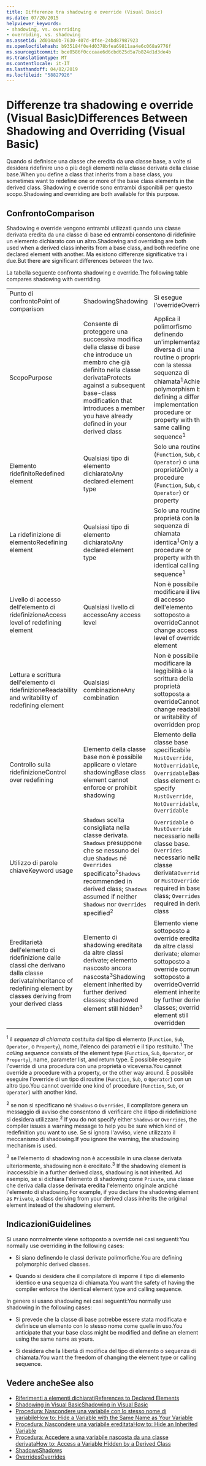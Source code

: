 ```yaml
---
title: Differenze tra shadowing e override (Visual Basic)
ms.date: 07/20/2015
helpviewer_keywords:
- shadowing, vs. overriding
- overriding, vs. shadowing
ms.assetid: 2d014a0b-7630-407d-8f4e-24bd87987923
ms.openlocfilehash: b935184f0e4d0378bfea69811aa4e6c068a9776f
ms.sourcegitcommit: bce0586f0cccaae6d6cbd625d5a7b824d1d3de4b
ms.translationtype: MT
ms.contentlocale: it-IT
ms.lasthandoff: 04/02/2019
ms.locfileid: "58827926"
---
```

# <a name="differences-between-shadowing-and-overriding-visual-basic"></a><span data-ttu-id="f5a5f-102">Differenze tra shadowing e override (Visual Basic)</span><span class="sxs-lookup"><span data-stu-id="f5a5f-102">Differences Between Shadowing and Overriding (Visual Basic)</span></span>
<span data-ttu-id="f5a5f-103">Quando si definisce una classe che eredita da una classe base, a volte si desidera ridefinire uno o più degli elementi nella classe derivata della classe base.</span><span class="sxs-lookup"><span data-stu-id="f5a5f-103">When you define a class that inherits from a base class, you sometimes want to redefine one or more of the base class elements in the derived class.</span></span> <span data-ttu-id="f5a5f-104">Shadowing e override sono entrambi disponibili per questo scopo.</span><span class="sxs-lookup"><span data-stu-id="f5a5f-104">Shadowing and overriding are both available for this purpose.</span></span>  
  
## <a name="comparison"></a><span data-ttu-id="f5a5f-105">Confronto</span><span class="sxs-lookup"><span data-stu-id="f5a5f-105">Comparison</span></span>  
 <span data-ttu-id="f5a5f-106">Shadowing e override vengono entrambi utilizzati quando una classe derivata eredita da una classe di base ed entrambi consentono di ridefinire un elemento dichiarato con un altro.</span><span class="sxs-lookup"><span data-stu-id="f5a5f-106">Shadowing and overriding are both used when a derived class inherits from a base class, and both redefine one declared element with another.</span></span> <span data-ttu-id="f5a5f-107">Ma esistono differenze significative tra i due.</span><span class="sxs-lookup"><span data-stu-id="f5a5f-107">But there are significant differences between the two.</span></span>  
  
 <span data-ttu-id="f5a5f-108">La tabella seguente confronta shadowing e override.</span><span class="sxs-lookup"><span data-stu-id="f5a5f-108">The following table compares shadowing with overriding.</span></span>  
  
||||  
|---|---|---|  
|<span data-ttu-id="f5a5f-109">Punto di confronto</span><span class="sxs-lookup"><span data-stu-id="f5a5f-109">Point of comparison</span></span>|<span data-ttu-id="f5a5f-110">Shadowing</span><span class="sxs-lookup"><span data-stu-id="f5a5f-110">Shadowing</span></span>|<span data-ttu-id="f5a5f-111">Si esegue l'override</span><span class="sxs-lookup"><span data-stu-id="f5a5f-111">Overriding</span></span>|  
|<span data-ttu-id="f5a5f-112">Scopo</span><span class="sxs-lookup"><span data-stu-id="f5a5f-112">Purpose</span></span>|<span data-ttu-id="f5a5f-113">Consente di proteggere una successiva modifica della classe di base che introduce un membro che già definito nella classe derivata</span><span class="sxs-lookup"><span data-stu-id="f5a5f-113">Protects against a subsequent base-class modification that introduces a member you have already defined in your derived class</span></span>|<span data-ttu-id="f5a5f-114">Applica il polimorfismo definendo un'implementazione diversa di una routine o proprietà con la stessa sequenza di chiamata<sup>1</sup></span><span class="sxs-lookup"><span data-stu-id="f5a5f-114">Achieves polymorphism by defining a different implementation of a procedure or property with the same calling sequence<sup>1</sup></span></span>|  
|<span data-ttu-id="f5a5f-115">Elemento ridefinito</span><span class="sxs-lookup"><span data-stu-id="f5a5f-115">Redefined element</span></span>|<span data-ttu-id="f5a5f-116">Qualsiasi tipo di elemento dichiarato</span><span class="sxs-lookup"><span data-stu-id="f5a5f-116">Any declared element type</span></span>|<span data-ttu-id="f5a5f-117">Solo una routine (`Function`, `Sub`, o `Operator`) o una proprietà</span><span class="sxs-lookup"><span data-stu-id="f5a5f-117">Only a procedure (`Function`, `Sub`, or `Operator`) or property</span></span>|  
|<span data-ttu-id="f5a5f-118">La ridefinizione di elemento</span><span class="sxs-lookup"><span data-stu-id="f5a5f-118">Redefining element</span></span>|<span data-ttu-id="f5a5f-119">Qualsiasi tipo di elemento dichiarato</span><span class="sxs-lookup"><span data-stu-id="f5a5f-119">Any declared element type</span></span>|<span data-ttu-id="f5a5f-120">Solo una routine o proprietà con la sequenza di chiamata identica<sup>1</sup></span><span class="sxs-lookup"><span data-stu-id="f5a5f-120">Only a procedure or property with the identical calling sequence<sup>1</sup></span></span>|  
|<span data-ttu-id="f5a5f-121">Livello di accesso dell'elemento di ridefinizione</span><span class="sxs-lookup"><span data-stu-id="f5a5f-121">Access level of redefining element</span></span>|<span data-ttu-id="f5a5f-122">Qualsiasi livello di accesso</span><span class="sxs-lookup"><span data-stu-id="f5a5f-122">Any access level</span></span>|<span data-ttu-id="f5a5f-123">Non è possibile modificare il livello di accesso dell'elemento sottoposto a override</span><span class="sxs-lookup"><span data-stu-id="f5a5f-123">Cannot change access level of overridden element</span></span>|  
|<span data-ttu-id="f5a5f-124">Lettura e scrittura dell'elemento di ridefinizione</span><span class="sxs-lookup"><span data-stu-id="f5a5f-124">Readability and writability of redefining element</span></span>|<span data-ttu-id="f5a5f-125">Qualsiasi combinazione</span><span class="sxs-lookup"><span data-stu-id="f5a5f-125">Any combination</span></span>|<span data-ttu-id="f5a5f-126">Non è possibile modificare la leggibilità o la scrittura della proprietà sottoposta a override</span><span class="sxs-lookup"><span data-stu-id="f5a5f-126">Cannot change readability or writability of overridden property</span></span>|  
|<span data-ttu-id="f5a5f-127">Controllo sulla ridefinizione</span><span class="sxs-lookup"><span data-stu-id="f5a5f-127">Control over redefining</span></span>|<span data-ttu-id="f5a5f-128">Elemento della classe base non è possibile applicare o vietare shadowing</span><span class="sxs-lookup"><span data-stu-id="f5a5f-128">Base class element cannot enforce or prohibit shadowing</span></span>|<span data-ttu-id="f5a5f-129">Elemento della classe base specificabile `MustOverride`, `NotOverridable`, o `Overridable`</span><span class="sxs-lookup"><span data-stu-id="f5a5f-129">Base class element can specify `MustOverride`, `NotOverridable`, or `Overridable`</span></span>|  
|<span data-ttu-id="f5a5f-130">Utilizzo di parole chiave</span><span class="sxs-lookup"><span data-stu-id="f5a5f-130">Keyword usage</span></span>|<span data-ttu-id="f5a5f-131">`Shadows` scelta consigliata nella classe derivata. `Shadows` presuppone che se nessuno dei due `Shadows` né `Overrides` specificato<sup>2</sup></span><span class="sxs-lookup"><span data-stu-id="f5a5f-131">`Shadows` recommended in derived class; `Shadows` assumed if neither `Shadows` nor `Overrides` specified<sup>2</sup></span></span>|<span data-ttu-id="f5a5f-132">`Overridable` o `MustOverride` necessario nella classe base. `Overrides` necessario nella classe derivata</span><span class="sxs-lookup"><span data-stu-id="f5a5f-132">`Overridable` or `MustOverride` required in base class; `Overrides` required in derived class</span></span>|  
|<span data-ttu-id="f5a5f-133">Ereditarietà dell'elemento di ridefinizione dalle classi che derivano dalla classe derivata</span><span class="sxs-lookup"><span data-stu-id="f5a5f-133">Inheritance of redefining element by classes deriving from your derived class</span></span>|<span data-ttu-id="f5a5f-134">Elemento di shadowing ereditata da altre classi derivate; elemento nascosto ancora nascosta<sup>3</sup></span><span class="sxs-lookup"><span data-stu-id="f5a5f-134">Shadowing element inherited by further derived classes; shadowed element still hidden<sup>3</sup></span></span>|<span data-ttu-id="f5a5f-135">Elemento viene sottoposto a override ereditata da altre classi derivate; elemento sottoposto a override comunque sottoposto a override</span><span class="sxs-lookup"><span data-stu-id="f5a5f-135">Overriding element inherited by further derived classes; overridden element still overridden</span></span>|  
  
 <span data-ttu-id="f5a5f-136"><sup>1</sup> il *sequenza di chiamata* costituita dal tipo di elemento (`Function`, `Sub`, `Operator`, o `Property`), nome, l'elenco dei parametri e il tipo restituito.</span><span class="sxs-lookup"><span data-stu-id="f5a5f-136"><sup>1</sup> The *calling sequence* consists of the element type (`Function`, `Sub`, `Operator`, or `Property`), name, parameter list, and return type.</span></span> <span data-ttu-id="f5a5f-137">È possibile eseguire l'override di una procedura con una proprietà o viceversa.</span><span class="sxs-lookup"><span data-stu-id="f5a5f-137">You cannot override a procedure with a property, or the other way around.</span></span> <span data-ttu-id="f5a5f-138">È possibile eseguire l'override di un tipo di routine (`Function`, `Sub`, o `Operator`) con un altro tipo.</span><span class="sxs-lookup"><span data-stu-id="f5a5f-138">You cannot override one kind of procedure (`Function`, `Sub`, or `Operator`) with another kind.</span></span>  
  
 <span data-ttu-id="f5a5f-139"><sup>2</sup> se non si specificano né `Shadows` o `Overrides`, il compilatore genera un messaggio di avviso che consentono di verificare che il tipo di ridefinizione si desidera utilizzare.</span><span class="sxs-lookup"><span data-stu-id="f5a5f-139"><sup>2</sup> If you do not specify either `Shadows` or `Overrides`, the compiler issues a warning message to help you be sure which kind of redefinition you want to use.</span></span> <span data-ttu-id="f5a5f-140">Se si ignora l'avviso, viene utilizzato il meccanismo di shadowing.</span><span class="sxs-lookup"><span data-stu-id="f5a5f-140">If you ignore the warning, the shadowing mechanism is used.</span></span>  
  
 <span data-ttu-id="f5a5f-141"><sup>3</sup> se l'elemento di shadowing non è accessibile in una classe derivata ulteriormente, shadowing non è ereditato.</span><span class="sxs-lookup"><span data-stu-id="f5a5f-141"><sup>3</sup> If the shadowing element is inaccessible in a further derived class, shadowing is not inherited.</span></span> <span data-ttu-id="f5a5f-142">Ad esempio, se si dichiara l'elemento di shadowing come `Private`, una classe che deriva dalla classe derivata eredita l'elemento originale anziché l'elemento di shadowing.</span><span class="sxs-lookup"><span data-stu-id="f5a5f-142">For example, if you declare the shadowing element as `Private`, a class deriving from your derived class inherits the original element instead of the shadowing element.</span></span>  
  
## <a name="guidelines"></a><span data-ttu-id="f5a5f-143">Indicazioni</span><span class="sxs-lookup"><span data-stu-id="f5a5f-143">Guidelines</span></span>  
 <span data-ttu-id="f5a5f-144">Si usano normalmente viene sottoposto a override nei casi seguenti:</span><span class="sxs-lookup"><span data-stu-id="f5a5f-144">You normally use overriding in the following cases:</span></span>  
  
-   <span data-ttu-id="f5a5f-145">Si siano definendo le classi derivate polimorfiche.</span><span class="sxs-lookup"><span data-stu-id="f5a5f-145">You are defining polymorphic derived classes.</span></span>  
  
-   <span data-ttu-id="f5a5f-146">Quando si desidera che il compilatore di imporre il tipo di elemento identico e una sequenza di chiamata.</span><span class="sxs-lookup"><span data-stu-id="f5a5f-146">You want the safety of having the compiler enforce the identical element type and calling sequence.</span></span>  
  
 <span data-ttu-id="f5a5f-147">In genere si usano shadowing nei casi seguenti:</span><span class="sxs-lookup"><span data-stu-id="f5a5f-147">You normally use shadowing in the following cases:</span></span>  
  
-   <span data-ttu-id="f5a5f-148">Si prevede che la classe di base potrebbe essere stata modificata e definisce un elemento con lo stesso nome come quelle in uso.</span><span class="sxs-lookup"><span data-stu-id="f5a5f-148">You anticipate that your base class might be modified and define an element using the same name as yours.</span></span>  
  
-   <span data-ttu-id="f5a5f-149">Si desidera che la libertà di modifica del tipo di elemento o sequenza di chiamata.</span><span class="sxs-lookup"><span data-stu-id="f5a5f-149">You want the freedom of changing the element type or calling sequence.</span></span>  
  
## <a name="see-also"></a><span data-ttu-id="f5a5f-150">Vedere anche</span><span class="sxs-lookup"><span data-stu-id="f5a5f-150">See also</span></span>

- [<span data-ttu-id="f5a5f-151">Riferimenti a elementi dichiarati</span><span class="sxs-lookup"><span data-stu-id="f5a5f-151">References to Declared Elements</span></span>](../../../../visual-basic/programming-guide/language-features/declared-elements/references-to-declared-elements.md)
- [<span data-ttu-id="f5a5f-152">Shadowing in Visual Basic</span><span class="sxs-lookup"><span data-stu-id="f5a5f-152">Shadowing in Visual Basic</span></span>](../../../../visual-basic/programming-guide/language-features/declared-elements/shadowing.md)
- [<span data-ttu-id="f5a5f-153">Procedura: Nascondere una variabile con lo stesso nome di variabile</span><span class="sxs-lookup"><span data-stu-id="f5a5f-153">How to: Hide a Variable with the Same Name as Your Variable</span></span>](../../../../visual-basic/programming-guide/language-features/declared-elements/how-to-hide-a-variable-with-the-same-name-as-your-variable.md)
- [<span data-ttu-id="f5a5f-154">Procedura: Nascondere una variabile ereditata</span><span class="sxs-lookup"><span data-stu-id="f5a5f-154">How to: Hide an Inherited Variable</span></span>](../../../../visual-basic/programming-guide/language-features/declared-elements/how-to-hide-an-inherited-variable.md)
- [<span data-ttu-id="f5a5f-155">Procedura: Accedere a una variabile nascosta da una classe derivata</span><span class="sxs-lookup"><span data-stu-id="f5a5f-155">How to: Access a Variable Hidden by a Derived Class</span></span>](../../../../visual-basic/programming-guide/language-features/declared-elements/how-to-access-a-variable-hidden-by-a-derived-class.md)
- [<span data-ttu-id="f5a5f-156">Shadows</span><span class="sxs-lookup"><span data-stu-id="f5a5f-156">Shadows</span></span>](../../../../visual-basic/language-reference/modifiers/shadows.md)
- [<span data-ttu-id="f5a5f-157">Overrides</span><span class="sxs-lookup"><span data-stu-id="f5a5f-157">Overrides</span></span>](../../../../visual-basic/language-reference/modifiers/overrides.md)
